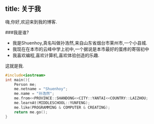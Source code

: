 title: 关于我
---
嗨,你好,欢迎来到我的博客.

###我是谁?
  * 我是Shuenhoy,真名叫做孙浩然,来自山东省烟台市莱州市,一个小县城.
  * 我现在在本市的云峰中学上初中,一个据说是本市最好的蛋疼的寄宿初中
  * 我喜欢编程,喜欢计算机,喜欢体验创造的乐趣.

这就是我.
    

```c++
#include<iostream>
int main(){
    Person me;
    me.netname = "Shuenhoy";
    me.name = "孙浩然";
    me.from<<PROVINCE::SHANDONG<<CITY::YANTAI<<COUNTRY::LAIZHOU;
    me.learnAt(MIDDLESCHOOL::YUNFENG);
    me.like(PROGRAMMING & COMPUTER & CREATING);
    return me.go();
}
```
